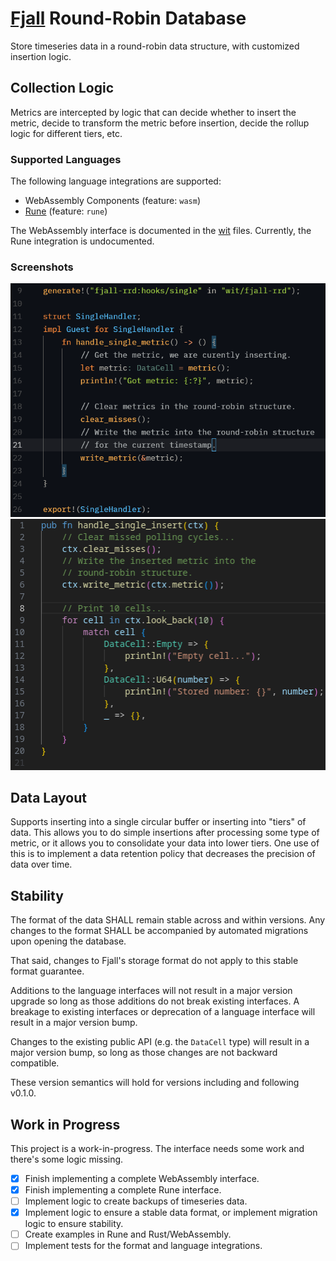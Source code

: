 # [Fjall](https://github.com/fjall-rs/fjall) Round-Robin Database
Store timeseries data in a round-robin data structure, with customized
insertion logic.

## Collection Logic
Metrics are intercepted by logic that can decide whether to insert
the metric, decide to transform the metric before insertion,
decide the rollup logic for different tiers, etc.

### Supported Languages
The following language integrations are supported:

* WebAssembly Components (feature: `wasm`)
* [Rune](https://github.com/rune-rs/rune) (feature: `rune`)

The WebAssembly interface is documented in the [wit](/wit/fjall-rrd) files.
Currently, the Rune integration is undocumented.

### Screenshots
![Rust implementation of the WebAssembly interface.](/images/rust-impl.png)
![Rune implementation of a handler.](/images/rune-impl.png)


## Data Layout
Supports inserting into a single circular buffer or inserting
into "tiers" of data. This allows you to do simple insertions after
processing some type of metric, or it allows you to consolidate your
data into lower tiers. One use of this is to implement a data
retention policy that decreases the precision of data over time.

## Stability
The format of the data SHALL remain stable across and within versions.
Any changes to the format SHALL be accompanied by automated migrations
upon opening the database.

That said, changes to Fjall's storage format do not apply to this stable
format guarantee.

Additions to the language interfaces will not result in a major version
upgrade so long as those additions do not break existing interfaces. A
breakage to existing interfaces or deprecation of a language interface
will result in a major version bump.

Changes to the existing public API (e.g. the `DataCell` type) will result
in a major version bump, so long as those changes are not backward compatible.

These version semantics will hold for versions including and following v0.1.0.

## Work in Progress
This project is a work-in-progress. The interface needs some work and there's
some logic missing.

* [X] Finish implementing a complete WebAssembly interface.
* [X] Finish implementing a complete Rune interface.
* [ ] Implement logic to create backups of timeseries data.
* [X] Implement logic to ensure a stable data format,
    or implement migration logic to ensure stability.
* [ ] Create examples in Rune and Rust/WebAssembly.
* [ ] Implement tests for the format and language
    integrations.
